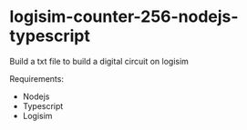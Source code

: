 # logisim-counter-256-nodejs-typescript

Build a txt file to build a digital circuit on logisim

Requirements:

- Nodejs
- Typescript
- Logisim
